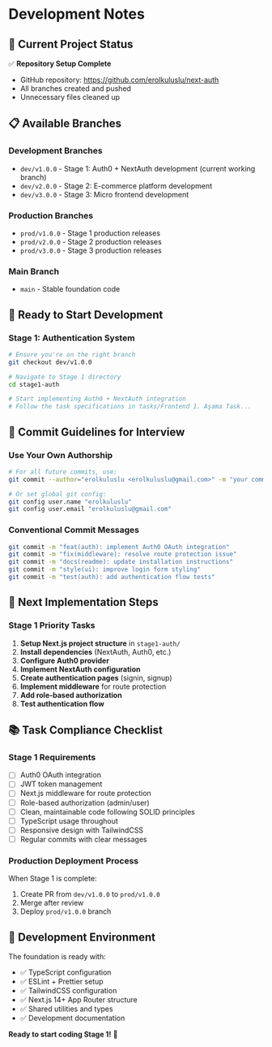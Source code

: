# Development Notes

## 🎯 Current Project Status

✅ **Repository Setup Complete**
- GitHub repository: https://github.com/erolkuluslu/next-auth
- All branches created and pushed
- Unnecessary files cleaned up

## 📋 Available Branches

### Development Branches
- `dev/v1.0.0` - Stage 1: Auth0 + NextAuth development (current working branch)
- `dev/v2.0.0` - Stage 2: E-commerce platform development  
- `dev/v3.0.0` - Stage 3: Micro frontend development

### Production Branches
- `prod/v1.0.0` - Stage 1 production releases
- `prod/v2.0.0` - Stage 2 production releases
- `prod/v3.0.0` - Stage 3 production releases

### Main Branch
- `main` - Stable foundation code

## 🚀 Ready to Start Development

### Stage 1: Authentication System
```bash
# Ensure you're on the right branch
git checkout dev/v1.0.0

# Navigate to Stage 1 directory
cd stage1-auth

# Start implementing Auth0 + NextAuth integration
# Follow the task specifications in tasks/Frontend 1. Aşama Task...
```

## 📝 Commit Guidelines for Interview

### Use Your Own Authorship
```bash
# For all future commits, use:
git commit --author="erolkuluslu <erolkuluslu@gmail.com>" -m "your commit message"

# Or set global git config:
git config user.name "erolkuluslu"
git config user.email "erolkuluslu@gmail.com"
```

### Conventional Commit Messages
```bash
git commit -m "feat(auth): implement Auth0 OAuth integration"
git commit -m "fix(middleware): resolve route protection issue"
git commit -m "docs(readme): update installation instructions"
git commit -m "style(ui): improve login form styling"
git commit -m "test(auth): add authentication flow tests"
```

## 🎯 Next Implementation Steps

### Stage 1 Priority Tasks
1. **Setup Next.js project structure** in `stage1-auth/`
2. **Install dependencies** (NextAuth, Auth0, etc.)
3. **Configure Auth0 provider** 
4. **Implement NextAuth configuration**
5. **Create authentication pages** (signin, signup)
6. **Implement middleware** for route protection
7. **Add role-based authorization**
8. **Test authentication flow**

## 📚 Task Compliance Checklist

### Stage 1 Requirements
- [ ] Auth0 OAuth integration
- [ ] JWT token management
- [ ] Next.js middleware for route protection
- [ ] Role-based authorization (admin/user)
- [ ] Clean, maintainable code following SOLID principles
- [ ] TypeScript usage throughout
- [ ] Responsive design with TailwindCSS
- [ ] Regular commits with clear messages

### Production Deployment Process
When Stage 1 is complete:
1. Create PR from `dev/v1.0.0` to `prod/v1.0.0`
2. Merge after review
3. Deploy `prod/v1.0.0` branch

## 🔧 Development Environment

The foundation is ready with:
- ✅ TypeScript configuration
- ✅ ESLint + Prettier setup
- ✅ TailwindCSS configuration  
- ✅ Next.js 14+ App Router structure
- ✅ Shared utilities and types
- ✅ Development documentation

**Ready to start coding Stage 1!** 🚀